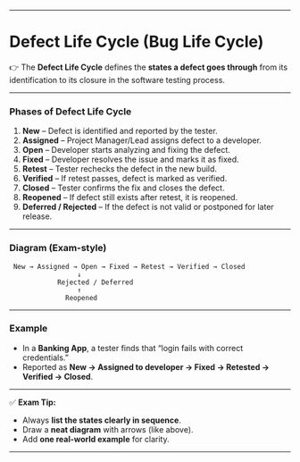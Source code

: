 
---

# **Defect Life Cycle (Bug Life Cycle)**

👉 The **Defect Life Cycle** defines the **states a defect goes through** from its identification to its closure in the software testing process.

---

### **Phases of Defect Life Cycle**

1. **New** – Defect is identified and reported by the tester.
2. **Assigned** – Project Manager/Lead assigns defect to a developer.
3. **Open** – Developer starts analyzing and fixing the defect.
4. **Fixed** – Developer resolves the issue and marks it as fixed.
5. **Retest** – Tester rechecks the defect in the new build.
6. **Verified** – If retest passes, defect is marked as verified.
7. **Closed** – Tester confirms the fix and closes the defect.
8. **Reopened** – If defect still exists after retest, it is reopened.
9. **Deferred / Rejected** – If the defect is not valid or postponed for later release.

---

### **Diagram (Exam-style)**

```
 New → Assigned → Open → Fixed → Retest → Verified → Closed
                 ↓
            Rejected / Deferred
                 ↑
              Reopened
```

---

### **Example**

* In a **Banking App**, a tester finds that “login fails with correct credentials.”
* Reported as **New → Assigned to developer → Fixed → Retested → Verified → Closed**.

---

✅ **Exam Tip:**

* Always **list the states clearly in sequence**.
* Draw a **neat diagram** with arrows (like above).
* Add **one real-world example** for clarity.

---
